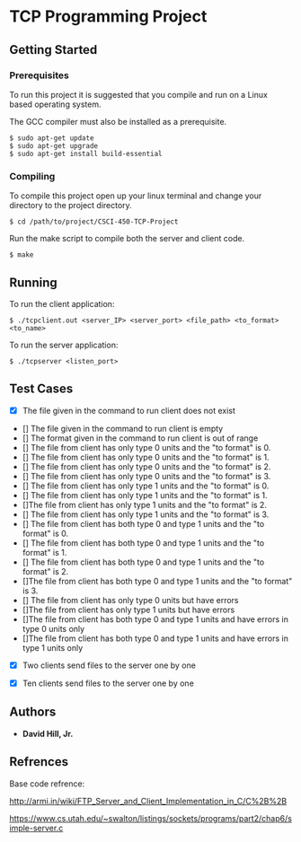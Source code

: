 # TCP Programming Project



## Getting Started



### Prerequisites

To run this project it is suggested that you compile and run on a Linux based operating system.


The GCC compiler must also be installed as a prerequisite.

```
$ sudo apt-get update
$ sudo apt-get upgrade
$ sudo apt-get install build-essential
```

### Compiling

To compile this project open up your linux terminal and change your directory to the project directory.

```
$ cd /path/to/project/CSCI-450-TCP-Project
```

Run the make script to compile both the server and client code.

```
$ make
```

## Running

To run the client application:

```
$ ./tcpclient.out <server_IP> <server_port> <file_path> <to_format> <to_name>
```

To run the server application:

```
$ ./tcpserver <listen_port>
```

## Test Cases

- [x] The file given in the command to run client does not exist
- [] The file given in the command to run client is empty
- [] The format given in the command to run client is out of range
- [] The file from client has only type 0 units and the "to format" is 0.
- [] The file from client has only type 0 units and the "to format" is 1.
- [] The file from client has only type 0 units and the "to format" is 2.
- [] The file from client has only type 0 units and the "to format" is 3.
- [] The file from client has only type 1 units and the "to format" is 0.
- [] The file from client has only type 1 units and the "to format" is 1.
- []The file from client has only type 1 units and the "to format" is 2.
- [] The file from client has only type 1 units and the "to format" is 3.
- [] The file from client has both type 0 and type 1 units and the "to format" is 0.
- [] The file from client has both type 0 and type 1 units and the "to format" is 1.
- [] The file from client has both type 0 and type 1 units and the "to format" is 2.
- []The file from client has both type 0 and type 1 units and the "to format" is 3.
- [] The file from client has only type 0 units but have errors
- []The file from client has only type 1 units but have errors
- []The file from client has both type 0 and type 1 units and have errors in type 0 units
only
- []The file from client has both type 0 and type 1 units and have errors in type 1 units
only
- [x] Two clients send files to the server one by one
- [x] Ten clients send files to the server one by one



## Authors

* **David Hill, Jr.** 

## Refrences

Base code refrence:

http://armi.in/wiki/FTP_Server_and_Client_Implementation_in_C/C%2B%2B

https://www.cs.utah.edu/~swalton/listings/sockets/programs/part2/chap6/simple-server.c


